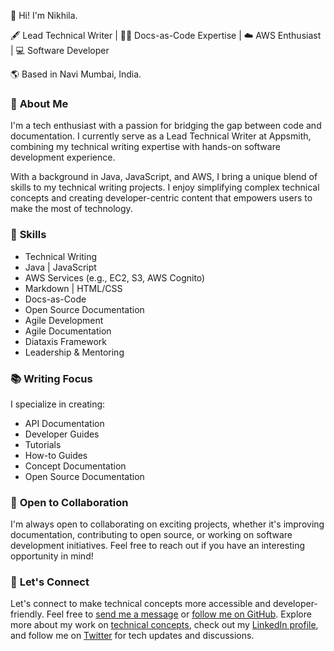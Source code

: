 
👋 Hi! I'm Nikhila.

🖋️ Lead Technical Writer | 📄💼 Docs-as-Code Expertise | ☁️ AWS Enthusiast | 💻 Software Developer 

🌎 Based in Navi Mumbai, India.

### 📃 **About Me**

I'm a tech enthusiast with a passion for bridging the gap between code and documentation. I currently serve as a Lead Technical Writer at Appsmith, combining my technical writing expertise with hands-on software development experience.

With a background in Java, JavaScript, and AWS, I bring a unique blend of skills to my technical writing projects. I enjoy simplifying complex technical concepts and creating developer-centric content that empowers users to make the most of technology.

### 🌟 **Skills**

- Technical Writing
- Java | JavaScript
- AWS Services (e.g., EC2, S3, AWS Cognito)
- Markdown | HTML/CSS
- Docs-as-Code
- Open Source Documentation
- Agile Development
- Agile Documentation
- Diataxis Framework
- Leadership & Mentoring

### 📚 **Writing Focus**

I specialize in creating:

- API Documentation
- Developer Guides
- Tutorials
- How-to Guides
- Concept Documentation
- Open Source Documentation

### 📢 **Open to Collaboration**

I'm always open to collaborating on exciting projects, whether it's improving documentation, contributing to open source, or working on software development initiatives. Feel free to reach out if you have an interesting opportunity in mind!

### 💬 **Let's Connect**

Let's connect to make technical concepts more accessible and developer-friendly. Feel free to [send me a message](https://www.nikhilajain.com/contact) or [follow me on GitHub](https://github.com/jnikhila). Explore more about my work on [technical concepts](https://www.nikhilajain.com/publication), check out my [LinkedIn profile](https://www.linkedin.com/in/nikhila-jain), and follow me on [Twitter](https://twitter.com/jain_nikhila) for tech updates and discussions.
